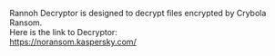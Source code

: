 Rannoh Decryptor is designed to decrypt files encrypted by Crybola Ransom.\
Here is the link to Decryptor:\
https://noransom.kaspersky.com/
